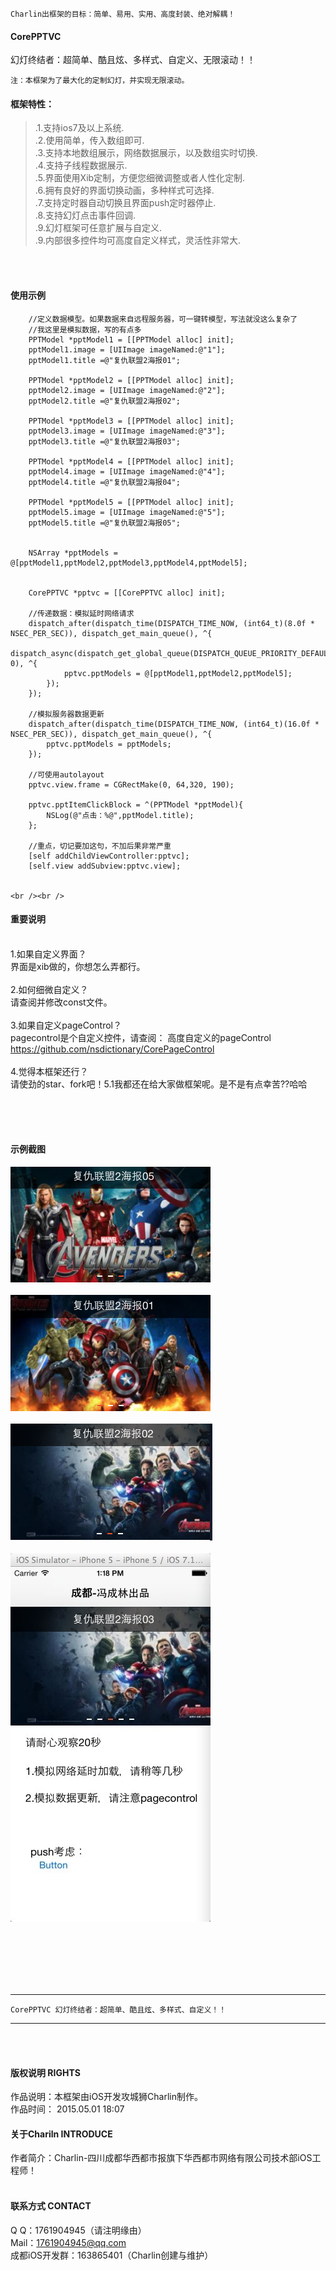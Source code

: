 

    Charlin出框架的目标：简单、易用、实用、高度封装、绝对解耦！

#### CorePPTVC
幻灯终结者：超简单、酷且炫、多样式、自定义、无限滚动！！<br />

    注：本框架为了最大化的定制幻灯，并实现无限滚动。



#### 框架特性：<br />
>.1.支持ios7及以上系统.<br />
>.2.使用简单，传入数组即可.<br />
>.3.支持本地数组展示，网络数据展示，以及数组实时切换.<br />
>.4.支持子线程数据展示.<br />
>.5.界面使用Xib定制，方便您细微调整或者人性化定制.<br />
>.6.拥有良好的界面切换动画，多种样式可选择.<br />
>.7.支持定时器自动切换且界面push定时器停止.<br />
>.8.支持幻灯点击事件回调.<br />
>.9.幻灯框架可任意扩展与自定义.<br />
>.9.内部很多控件均可高度自定义样式，灵活性非常大.<br />







<br /><br />

#### 使用示例
        //定义数据模型。如果数据来自远程服务器，可一键转模型，写法就没这么复杂了
        //我这里是模拟数据，写的有点多
        PPTModel *pptModel1 = [[PPTModel alloc] init];
        pptModel1.image = [UIImage imageNamed:@"1"];
        pptModel1.title =@"复仇联盟2海报01";
        
        PPTModel *pptModel2 = [[PPTModel alloc] init];
        pptModel2.image = [UIImage imageNamed:@"2"];
        pptModel2.title =@"复仇联盟2海报02";
    
        PPTModel *pptModel3 = [[PPTModel alloc] init];
        pptModel3.image = [UIImage imageNamed:@"3"];
        pptModel3.title =@"复仇联盟2海报03";
        
        PPTModel *pptModel4 = [[PPTModel alloc] init];
        pptModel4.image = [UIImage imageNamed:@"4"];
        pptModel4.title =@"复仇联盟2海报04";
        
        PPTModel *pptModel5 = [[PPTModel alloc] init];
        pptModel5.image = [UIImage imageNamed:@"5"];
        pptModel5.title =@"复仇联盟2海报05";
        
        
        NSArray *pptModels = @[pptModel1,pptModel2,pptModel3,pptModel4,pptModel5];
        
        
        CorePPTVC *pptvc = [[CorePPTVC alloc] init];
        
        //传递数据：模拟延时网络请求
        dispatch_after(dispatch_time(DISPATCH_TIME_NOW, (int64_t)(8.0f * NSEC_PER_SEC)), dispatch_get_main_queue(), ^{
            dispatch_async(dispatch_get_global_queue(DISPATCH_QUEUE_PRIORITY_DEFAULT, 0), ^{
                pptvc.pptModels = @[pptModel1,pptModel2,pptModel5];
            });
        });
        
        //模拟服务器数据更新
        dispatch_after(dispatch_time(DISPATCH_TIME_NOW, (int64_t)(16.0f * NSEC_PER_SEC)), dispatch_get_main_queue(), ^{
            pptvc.pptModels = pptModels;
        });
        
        //可使用autolayout
        pptvc.view.frame = CGRectMake(0, 64,320, 190);
        
        pptvc.pptItemClickBlock = ^(PPTModel *pptModel){
            NSLog(@"点击：%@",pptModel.title);
        };
        
        //重点，切记要加这句，不加后果非常严重
        [self addChildViewController:pptvc];
        [self.view addSubview:pptvc.view];
    
    
    <br /><br />
    
#### 重要说明<br /><br />
1.如果自定义界面？<br />
界面是xib做的，你想怎么弄都行。<br /><br />
2.如何细微自定义？<br />
请查阅并修改const文件。<br /><br />
3.如果自定义pageControl？<br />
pagecontrol是个自定义控件，请查阅：
高度自定义的pageControl 
https://github.com/nsdictionary/CorePageControl
<br /><br />
4.觉得本框架还行？<br />
请使劲的star、fork吧！5.1我都还在给大家做框架呢。是不是有点幸苦??哈哈<br /><br />
    
    

  
  <br /><br />
#### 示例截图
![image](./CorePPTVC/1.png)<br /><br />
![image](./CorePPTVC/2.png)<br /><br />
![image](./CorePPTVC/3.png)<br /><br />
![image](./CorePPTVC/4.jpg)<br /><br />
<br /><br />
  
  


<br /><br />

-----
    CorePPTVC 幻灯终结者：超简单、酷且炫、多样式、自定义！！
-----

<br /><br />




#### 版权说明 RIGHTS <br />
作品说明：本框架由iOS开发攻城狮Charlin制作。<br />
作品时间： 2015.05.01 18:07<br />
#### 关于Chariln INTRODUCE <br />
作者简介：Charlin-四川成都华西都市报旗下华西都市网络有限公司技术部iOS工程师！<br /><br />


#### 联系方式 CONTACT <br />
Q    Q：1761904945（请注明缘由）<br />
Mail：1761904945@qq.com<br />
成都iOS开发群：163865401（Charlin创建与维护）
